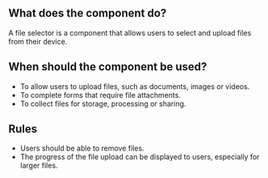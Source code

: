 
## What does the component do?
A file selector is a component that allows users to select and upload files from their device.

## When should the component be used?
* To allow users to upload files, such as documents, images or videos.
* To complete forms that require file attachments.
* To collect files for storage, processing or sharing.

## Rules
* Users should be able to remove files.
* The progress of the file upload can be displayed to users, especially for larger files.